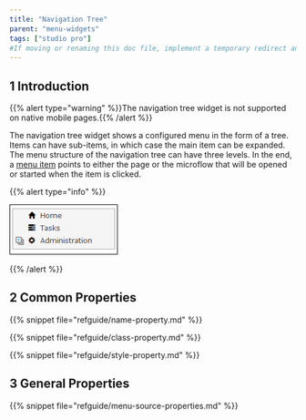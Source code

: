 ```yaml
---
title: "Navigation Tree"
parent: "menu-widgets"
tags: ["studio pro"]
#If moving or renaming this doc file, implement a temporary redirect and let the respective team know they should update the URL in the product. See Mapping to Products for more details.
---
```


## 1 Introduction

{{% alert type="warning" %}}The navigation tree widget is not supported on native mobile pages.{{% /alert %}}

The navigation tree widget shows a configured menu in the form of a tree. Items can have sub-items, in which case the main item can be expanded. The menu structure of the navigation tree can have three levels. In the end, a [menu item](menu#menu-item) points to either the page or the microflow that will be opened or started when the item is clicked.

{{% alert type="info" %}}

![](attachments/pages/navigation-tree.png)

{{% /alert %}}

## 2 Common Properties

{{% snippet file="refguide/name-property.md" %}}

{{% snippet file="refguide/class-property.md" %}}

{{% snippet file="refguide/style-property.md" %}}

## 3 General Properties

{{% snippet file="refguide/menu-source-properties.md" %}}
